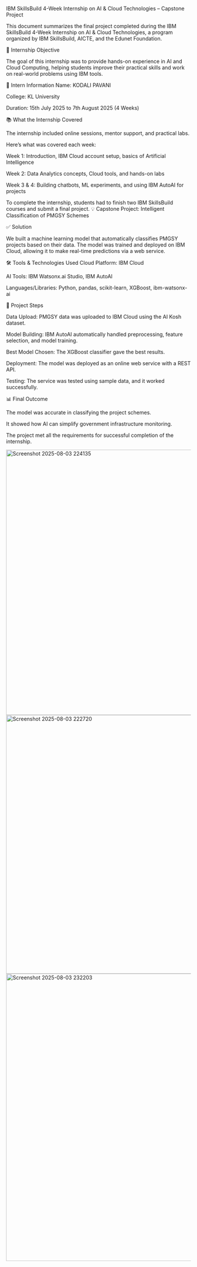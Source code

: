 IBM SkillsBuild 4-Week Internship on AI & Cloud Technologies – Capstone Project

This document summarizes the final project completed during the IBM SkillsBuild 4-Week Internship on AI & Cloud Technologies, a program organized by IBM SkillsBuild, AICTE, and the Edunet Foundation.

🎯 Internship Objective

The goal of this internship was to provide hands-on experience in AI and Cloud Computing, helping students improve their practical skills and work on real-world problems using IBM tools.

📌 Intern Information
Name: KODALI PAVANI

College: KL University

Duration: 15th July 2025 to 7th August 2025 (4 Weeks)

📚 What the Internship Covered

The internship included online sessions, mentor support, and practical labs.

Here’s what was covered each week:

Week 1: Introduction, IBM Cloud account setup, basics of Artificial Intelligence

Week 2: Data Analytics concepts, Cloud tools, and hands-on labs

Week 3 & 4: Building chatbots, ML experiments, and using IBM AutoAI for projects

To complete the internship, students had to finish two IBM SkillsBuild courses and submit a final project.
💡 Capstone Project: Intelligent Classification of PMGSY Schemes

✅ Solution

We built a machine learning model that automatically classifies PMGSY projects based on their data. The model was trained and deployed on IBM Cloud, allowing it to make real-time predictions via a web service.

🛠️ Tools & Technologies Used
Cloud Platform: IBM Cloud

AI Tools: IBM Watsonx.ai Studio, IBM AutoAI

Languages/Libraries: Python, pandas, scikit-learn, XGBoost, ibm-watsonx-ai

🚀 Project Steps

Data Upload: PMGSY data was uploaded to IBM Cloud using the AI Kosh dataset.

Model Building: IBM AutoAI automatically handled preprocessing, feature selection, and model training.

Best Model Chosen: The XGBoost classifier gave the best results.

Deployment: The model was deployed as an online web service with a REST API.

Testing: The service was tested using sample data, and it worked successfully.

📊 Final Outcome

The model was accurate in classifying the project schemes.

It showed how AI can simplify government infrastructure monitoring.

The project met all the requirements for successful completion of the internship.

<img width="1911" height="723" alt="Screenshot 2025-08-03 224135" src="https://github.com/user-attachments/assets/7cb1ca56-e530-4656-b081-e8e59bffec39" />
<img width="1838" height="705" alt="Screenshot 2025-08-03 222720" src="https://github.com/user-attachments/assets/82c4d3fc-5689-447a-aca5-6320f4d25763" />
<img width="1917" height="783" alt="Screenshot 2025-08-03 232203" src="https://github.com/user-attachments/assets/6d6b4096-5cb9-4783-b0d5-08ec5d83d644" />
